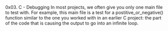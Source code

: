 0x03. C - Debugging
In most projects, we often give you only one main file to test with. For example, this main file is a test for a postitive_or_negative() function similar to the one you worked with in an earlier C project:
the part of the code that is causing the output to go into an infinite loop.
